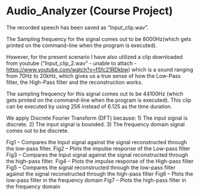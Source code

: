 # Audio_Analyzer (Course Project)
The recorded speech has been saved as “Input_clip.wav”. 

The Sampling frequency for the signal comes out to be 8000Hz(which gets printed on the command-line when the program is executed).

However, for the present scenario I have also utilized a clip downloaded from youtube (“Input_clip_2.wav” - unable to attach - https://www.youtube.com/watch?v=fSfc21RDkbw) which is a sound ranging from 70Hz to 20kHz, which gives us a true sense of how the Low-Pass filter, the High-Pass filter and the reconstruction works.

The sampling frequency for this signal comes out to be 44100Hz (which gets printed on the command-line when the program is executed).
This clip can be executed by using 256 instead of 6.125 as the time duration.

We apply Discrete Fourier Transform (DFT) because:
	1) The input signal is discrete.
	2) The input signal is bounded.
	3) The frequency domain signal comes out to be discrete.

Fig1 – Compares the Input signal against the signal reconstructed through the low-pass filter.
Fig2 – Plots the impulse response of the Low-pass filter
Fig3 – Compares the Input signal against the signal reconstructed through the high-pass filter.
Fig4 – Plots the impulse response of the High-pass filter
Fig5 – Compares the signal reconstructed through the low-pass filter against the signal reconstructed through the high-pass filter
Fig6 – Plots the low-pass filter in the frequency domain
Fig7 – Plots the high-pass filter in the frequency domain
